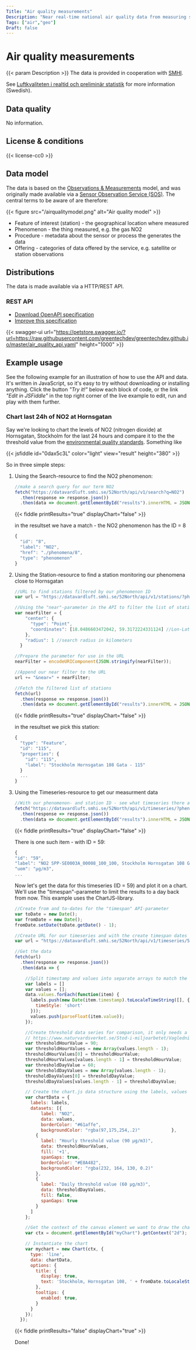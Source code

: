```yaml
---
Title: "Air quality measurements"
Description: "Near real-time national air quality data from measuring stations - the air quality data provides information on the levels of various air pollutants, including particles, nitrogen dioxide and ground-level ozone, in Swedish cities and in rural areas. The data is made available via a HTTP/REST API with various usage examples."
Tags: ["air","geo"]
Draft: false
---
```


# Air quality measurements

{{< param Description >}} The data is provided in cooperation with [SMHI](https://smhi.se).

See [Luftkvaliteten i realtid och preliminär statistik](https://www.naturvardsverket.se/Sa-mar-miljon/Klimat-och-luft/Statistik-om-luft/Luftkvaliteten-i-realtid/) for more information (Swedish).

## Data quality

No information.

## License & conditions 

{{< license-cc0 >}}

## Data model

The data is based on the [Observations & Measurements](https://en.wikipedia.org/wiki/Observations_and_Measurements) model, and was originally made available via a [Sensor Observation Service (SOS)](https://en.wikipedia.org/wiki/Sensor_Observation_Service). The central terms to be aware of are therefore:

{{< figure src="/airqualitymodel.png" alt="Air quality model" >}}

* Feature of interest (station) - the geographical location where measured
* Phenomenon - the thing measured, e.g. the gas NO2
* Procedure - metadata about the sensor or process the generates the data
* Offering - categories of data offered by the service, e.g. satellite or station observations

## Distributions

The data is made available via a HTTP/REST API.

### REST API

* [Download OpenAPI specification](https://raw.githubusercontent.com/greentechdev/greentechdev.github.io/master/air_quality_api.yaml)
* [Improve this specification](https://github.com/greentechdev/greentechdev.github.io/edit/master/air_quality_api.yaml)

{{< swagger-ui url="https://petstore.swagger.io/?url=https://raw.githubusercontent.com/greentechdev/greentechdev.github.io/master/air_quality_api.yaml" height="1000" >}}

## Example usage

See the following example for an illustration of how to use the API and data. It's written in JavaScript, so it's easy to try without downloading or installing anything. Click the button _"Try it!"_ below each block of code, or the link _"Edit in JSFiddle"_ in the top right corner of the live example to edit, run and play with them further.

### Chart last 24h of NO2 at Hornsgatan

Say we're looking to chart the levels of NO2 (nitrogen dioxide) at Hornsgatan, Stockholm for the last 24 hours and compare it to the the threshold value from the [environmental quality standards](https://www.naturvardsverket.se/Stod-i-miljoarbetet/Vagledningar/Luft-och-klimat/Miljokvalitetsnormer-for-utomhusluft/Gransvarden-malvarden-utvarderingstrosklar/). Something like

{{< jsfiddle id="0dax5c3L" color="light" view="result" height="380" >}}

So in three simple steps:

1) Using the Search-resource to find the NO2 phenomenon:

    ```js
    //make a search query for our term NO2
    fetch("https://datavardluft.smhi.se/52North/api/v1/search?q=NO2")
      .then(response => response.json())
      .then(data => document.getElementById("results").innerHTML = JSON.stringify(data, null, 2));
    ```
    {{< fiddle printResults="true" displayChart="false" >}}

    in the resultset we have a match - the NO2 phenomenon has the ID = 8  
    ```js  
    {
      "id": "8",
      "label": "NO2",
      "href": "./phenomena/8",
      "type": "phenomenon"
    }
    ```

1) Using the Station-resource to find a station monitoring our phenomena close to Hornsgatan


    ```js
    //URL to find stations filtered by our phenomenon ID 
    var url = "https://datavardluft.smhi.se/52North/api/v1/stations/?phenomena=8";
    
    //Using the "near"-parameter in the API to filter the list of stations by closeness to a point on a map we pick 
    var nearFilter = {
        "center": {
          "type": "Point",
          "coordinates": [18.0486603472042, 59.3172224331124] //Lon-Lat for a point close to Hornsgatan (easy to get from Google maps or similar)
        },
        "radius": 1 //search radius in kilometers
      }

    //Prepare the parameter for use in the URL
    nearFilter = encodeURIComponent(JSON.stringify(nearFilter));

    //Append our near filter to the URL   
    url += "&near=" + nearFilter;
    
    //Fetch the filtered list of stations
    fetch(url)
      .then(response => response.json())
      .then(data => document.getElementById("results").innerHTML = JSON.stringify(data, null, 2));
    ```
    {{< fiddle printResults="true" displayChart="false" >}}
    
    in the resultset we pick this station:

    ```js
    {
      "type": "Feature",
      "id": "115",
      "properties": {
        "id": "115",
        "label": "Stockholm Hornsgatan 108 Gata - 115"
      }
      ...
    }
    ```
1) Using the Timeseries-resource to get our measurment data
    ```js
    //With our phenomenon- and station ID - see what timeseries there are  
    fetch("https://datavardluft.smhi.se/52North/api/v1/timeseries/?phenomena=8&station=115")
      .then(response => response.json())
      .then(data => document.getElementById("results").innerHTML = JSON.stringify(data, null, 2));
    ```
    {{< fiddle printResults="true" displayChart="false" >}}
    
    There is one such item - with ID = 59:
    ```js
    {
    "id": "59",
    "label": "NO2 SPP-SE0003A_00008_100_100, Stockholm Hornsgatan 108 Gata - 115, SPP-SE0003A_00008_100_100",
    "uom": "µg/m3",
    ...
    ```
    Now let's get the data for this timeseries (ID = 59) and plot it on a chart. We'll use the "timespan"-parameter to limit the results to a day back from now. This example uses the ChartJS-library.

    ```js
    //Create from and to-dates for the "timespan" API-parameter
    var toDate = new Date();
    var fromDate = new Date();
    fromDate.setDate(toDate.getDate() - 1);

    //Create URL for our timeseries and with the create timespan dates
    var url = "https://datavardluft.smhi.se/52North/api/v1/timeseries/59/getData?timespan=" + fromDate.toISOString() + "/" + toDate.toISOString();

    //Get the data
    fetch(url)
      .then(response => response.json())
      .then(data => {

        //Split timestamp and values into separate arrays to match the chart input
        var labels = []
        var values = [];
        data.values.forEach(function(item) {
          labels.push(new Date(item.timestamp).toLocaleTimeString([], {
            timeStyle: 'short'
          }));
          values.push(parseFloat(item.value));
        });

        //Create threshold data series for comparison, it only needs a start and end value. Source:
        // https://www.naturvardsverket.se/Stod-i-miljoarbetet/Vagledningar/Luft-och-klimat/Miljokvalitetsnormer-for-utomhusluft/Gransvarden-malvarden-utvarderingstrosklar/
        var thresholdHourValue = 90;
        var thresholdHourValues = new Array(values.length - 1);
        thresholdHourValues[0] = thresholdHourValue;
        thresholdHourValues[values.length - 1] = thresholdHourValue;
        var thresholdDayValue = 60;
        var thresholdDayValues = new Array(values.length - 1);
        thresholdDayValues[0] = thresholdDayValue;
        thresholdDayValues[values.length - 1] = thresholdDayValue;

        // Create the chart.js data structure using the labels, values and thresholdValues just created
        var chartData = {
          labels: labels,
          datasets: [{
              label: "NO2",
              data: values,
              borderColor: "#61affe",
              backgroundColor: "rgba(97,175,254,.2)"            },
            {
              label: "Hourly threshold value (90 µg/m3)",
              data: thresholdHourValues,
              fill: '+1',
              spanGaps: true,
              borderColor: "#E8A482",
              backgroundColor: "rgba(232, 164, 130, 0.2)"
            },
            {
              label: "Daily threshold value (60 µg/m3)",
              data: thresholdDayValues,
              fill: false,
              spanGaps: true
            }
          ]
        };

        //Get the context of the canvas element we want to draw the chart on
        var ctx = document.getElementById("myChart").getContext("2d");

        // Instantiate the chart
        var mychart = new Chart(ctx, {
          type: 'line',
          data: chartData,
          options: {
            title: {
              display: true,
              text: 'Stockholm, Hornsgatan 108, ' + fromDate.toLocaleString() + ' - ' + toDate.toLocaleString(),
            },
            tooltips: {
              enabled: true,
            }
          }
        });
      });


    ```
    {{< fiddle printResults="false" displayChart="true" >}}

    Done!
